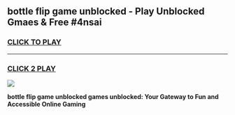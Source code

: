 
## bottle flip game unblocked - Play Unblocked Gmaes & Free #4nsai
<h3>
<a href="https://news.freeplayer.one?title=bottle_flip_game_unblocked&ref=26F">CLICK TO PLAY</a></h3>
<hr>

<h3>
<a href="https://news.freeplayer.one?title=bottle_flip_game_unblocked&ref=26F">CLICK 2 PLAY</a>
  
</h3>

<a href="https://news.freeplayer.one?title=bottle_flip_game_unblocked&ref=26F/"><img src="https://clearcache.store/games.png"></a>


**bottle flip game unblocked games unblocked: Your Gateway to Fun and Accessible Online Gaming**
